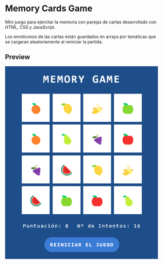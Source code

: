 # Memory Cards Game

Mini juego para ejercitar la memoria con parejas de cartas desarrollado con HTML, CSS y JavaScript.

Los emoticonos de las cartas están guardados en arrays por temáticas que se cargaran aleatoriamente al reiniciar la partida.



## Preview

![App Screenshot](https://github.com/jpuentesdev/memory-cards-game/blob/main/preview.png?raw=true)

